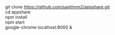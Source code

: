 git clone https://github.com/santhnm2/appshare.git<br>
cd appshare<br>
npm install<br>
npm start<br>
google-chrome localhost:8000 &